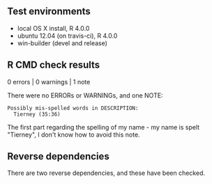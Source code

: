 ## Test environments
* local OS X install, R 4.0.0
* ubuntu 12.04 (on travis-ci), R 4.0.0
* win-builder (devel and release)

## R CMD check results
0 errors | 0 warnings | 1 note

There were no ERRORs or WARNINGs, and one NOTE:

```
Possibly mis-spelled words in DESCRIPTION:
  Tierney (35:36)
```

The first part regarding the spelling of my name - my name is spelt "Tierney", I don't know how to avoid this note.

## Reverse dependencies

There are two reverse dependencies, and these have been checked.

